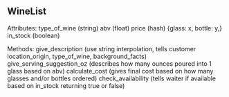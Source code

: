 ## WineList

Attributes:
type_of_wine (string)
abv (float)
price (hash) {glass: x, bottle: y,}
in_stock (boolean)

Methods:
give_description (use string interpolation, tells customer location_origin, type_of_wine, background_facts)
give_serving_suggestion_oz (describes how many ounces poured into 1 glass based on abv)
calculate_cost (gives final cost based on how many glasses and/or bottles ordered)
check_availability (tells waiter if available based on in_stock returning true or false)
